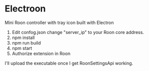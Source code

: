 # Electroon
Mini Roon controller with tray icon built with Electron

1. Edit confog.json
   change "server_ip" to your Roon core address.
2. npm install
3. npm run build
4. npm start
5. Authorize extension in Roon

I'll upload the executable once I get RoonSettingsApi working.
   
   
